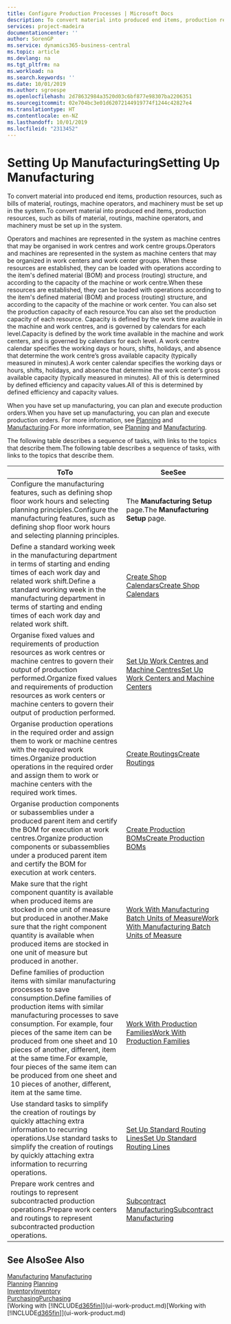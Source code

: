 ```yaml
---
title: Configure Production Processes | Microsoft Docs
description: To convert material into produced end items, production resources, such as bills of material, routings, machine operators, and machinery must be set up in the system.
services: project-madeira
documentationcenter: ''
author: SorenGP
ms.service: dynamics365-business-central
ms.topic: article
ms.devlang: na
ms.tgt_pltfrm: na
ms.workload: na
ms.search.keywords: ''
ms.date: 10/01/2019
ms.author: sgroespe
ms.openlocfilehash: 2d78632984a3520d03c6bf877e98307ba2206351
ms.sourcegitcommit: 02e704bc3e01d62072144919774f1244c42827e4
ms.translationtype: HT
ms.contentlocale: en-NZ
ms.lasthandoff: 10/01/2019
ms.locfileid: "2313452"
---
```

# <a name="setting-up-manufacturing"></a><span data-ttu-id="606a5-103">Setting Up Manufacturing</span><span class="sxs-lookup"><span data-stu-id="606a5-103">Setting Up Manufacturing</span></span>
<span data-ttu-id="606a5-104">To convert material into produced end items, production resources, such as bills of material, routings, machine operators, and machinery must be set up in the system.</span><span class="sxs-lookup"><span data-stu-id="606a5-104">To convert material into produced end items, production resources, such as bills of material, routings, machine operators, and machinery must be set up in the system.</span></span>

<span data-ttu-id="606a5-105">Operators and machines are represented in the system as machine centres that may be organised in work centres and work centre groups.</span><span class="sxs-lookup"><span data-stu-id="606a5-105">Operators and machines are represented in the system as machine centers that may be organized in work centers and work center groups.</span></span> <span data-ttu-id="606a5-106">When these resources are established, they can be loaded with operations according to the item's defined material (BOM) and process (routing) structure, and according to the capacity of the machine or work centre.</span><span class="sxs-lookup"><span data-stu-id="606a5-106">When these resources are established, they can be loaded with operations according to the item's defined material (BOM) and process (routing) structure, and according to the capacity of the machine or work center.</span></span> <span data-ttu-id="606a5-107">You can also set the production capacity of each resource.</span><span class="sxs-lookup"><span data-stu-id="606a5-107">You can also set the production capacity of each resource.</span></span> <span data-ttu-id="606a5-108">Capacity is defined by the work time available in the machine and work centres, and is governed by calendars for each level.</span><span class="sxs-lookup"><span data-stu-id="606a5-108">Capacity is defined by the work time available in the machine and work centers, and is governed by calendars for each level.</span></span> <span data-ttu-id="606a5-109">A work centre calendar specifies the working days or hours, shifts, holidays, and absence that determine the work centre’s gross available capacity (typically measured in minutes).</span><span class="sxs-lookup"><span data-stu-id="606a5-109">A work center calendar specifies the working days or hours, shifts, holidays, and absence that determine the work center’s gross available capacity (typically measured in minutes).</span></span> <span data-ttu-id="606a5-110">All of this is determined by defined efficiency and capacity values.</span><span class="sxs-lookup"><span data-stu-id="606a5-110">All of this is determined by defined efficiency and capacity values.</span></span>  

<span data-ttu-id="606a5-111">When you have set up manufacturing, you can plan and execute production orders.</span><span class="sxs-lookup"><span data-stu-id="606a5-111">When you have set up manufacturing, you can plan and execute production orders.</span></span> <span data-ttu-id="606a5-112">For more information, see [Planning](production-planning.md) and [Manufacturing](production-manage-manufacturing.md).</span><span class="sxs-lookup"><span data-stu-id="606a5-112">For more information, see [Planning](production-planning.md) and [Manufacturing](production-manage-manufacturing.md).</span></span>  

 <span data-ttu-id="606a5-113">The following table describes a sequence of tasks, with links to the topics that describe them.</span><span class="sxs-lookup"><span data-stu-id="606a5-113">The following table describes a sequence of tasks, with links to the topics that describe them.</span></span>   

|<span data-ttu-id="606a5-114">**To**</span><span class="sxs-lookup"><span data-stu-id="606a5-114">**To**</span></span>|<span data-ttu-id="606a5-115">**See**</span><span class="sxs-lookup"><span data-stu-id="606a5-115">**See**</span></span>|  
|------------|-------------|  
|<span data-ttu-id="606a5-116">Configure the manufacturing features, such as defining shop floor work hours and selecting planning principles.</span><span class="sxs-lookup"><span data-stu-id="606a5-116">Configure the manufacturing features, such as defining shop floor work hours and selecting planning principles.</span></span>|<span data-ttu-id="606a5-117">The **Manufacturing Setup** page.</span><span class="sxs-lookup"><span data-stu-id="606a5-117">The **Manufacturing Setup** page.</span></span>|  
|<span data-ttu-id="606a5-118">Define a standard working week in the manufacturing department in terms of starting and ending times of each work day and related work shift.</span><span class="sxs-lookup"><span data-stu-id="606a5-118">Define a standard working week in the manufacturing department in terms of starting and ending times of each work day and related work shift.</span></span>|[<span data-ttu-id="606a5-119">Create Shop Calendars</span><span class="sxs-lookup"><span data-stu-id="606a5-119">Create Shop Calendars</span></span>](production-how-to-create-work-center-calendars.md)|  
|<span data-ttu-id="606a5-120">Organise fixed values and requirements of production resources as work centres or machine centres to govern their output of production performed.</span><span class="sxs-lookup"><span data-stu-id="606a5-120">Organize fixed values and requirements of production resources as work centers or machine centers to govern their output of production performed.</span></span>|[<span data-ttu-id="606a5-121">Set Up Work Centres and Machine Centres</span><span class="sxs-lookup"><span data-stu-id="606a5-121">Set Up Work Centers and Machine Centers</span></span>](production-how-to-set-up-work-and-machine-centers.md)|
|<span data-ttu-id="606a5-122">Organise production operations in the required order and assign them to work or machine centres with the required work times.</span><span class="sxs-lookup"><span data-stu-id="606a5-122">Organize production operations in the required order and assign them to work or machine centers with the required work times.</span></span>|[<span data-ttu-id="606a5-123">Create Routings</span><span class="sxs-lookup"><span data-stu-id="606a5-123">Create Routings</span></span>](production-how-to-create-routings.md)|
|<span data-ttu-id="606a5-124">Organise production components or subassemblies under a produced parent item and certify the BOM for execution at work centres.</span><span class="sxs-lookup"><span data-stu-id="606a5-124">Organize production components or subassemblies under a produced parent item and certify the BOM for execution at work centers.</span></span>|[<span data-ttu-id="606a5-125">Create Production BOMs</span><span class="sxs-lookup"><span data-stu-id="606a5-125">Create Production BOMs</span></span>](production-how-to-create-production-boms.md)|
|<span data-ttu-id="606a5-126">Make sure that the right component quantity is available when produced items are stocked in one unit of measure but produced in another.</span><span class="sxs-lookup"><span data-stu-id="606a5-126">Make sure that the right component quantity is available when produced items are stocked in one unit of measure but produced in another.</span></span>|[<span data-ttu-id="606a5-127">Work With Manufacturing Batch Units of Measure</span><span class="sxs-lookup"><span data-stu-id="606a5-127">Work With Manufacturing Batch Units of Measure</span></span>](production-how-to-use-the-manufacturing-batch-unit-of-measure.md)|  
|<span data-ttu-id="606a5-128">Define families of production items with similar manufacturing processes to save consumption.</span><span class="sxs-lookup"><span data-stu-id="606a5-128">Define families of production items with similar manufacturing processes to save consumption.</span></span> <span data-ttu-id="606a5-129">For example, four pieces of the same item can be produced from one sheet and 10 pieces of another, different, item at the same time.</span><span class="sxs-lookup"><span data-stu-id="606a5-129">For example, four pieces of the same item can be produced from one sheet and 10 pieces of another, different, item at the same time.</span></span>|[<span data-ttu-id="606a5-130">Work With Production Families</span><span class="sxs-lookup"><span data-stu-id="606a5-130">Work With Production Families</span></span>](production-how-work-family.md)|
|<span data-ttu-id="606a5-131">Use standard tasks to simplify the creation of routings by quickly attaching extra information to recurring operations.</span><span class="sxs-lookup"><span data-stu-id="606a5-131">Use standard tasks to simplify the creation of routings by quickly attaching extra information to recurring operations.</span></span>|[<span data-ttu-id="606a5-132">Set Up Standard Routing Lines</span><span class="sxs-lookup"><span data-stu-id="606a5-132">Set Up Standard Routing Lines</span></span>](production-how-set-up-standard-routing-lines.md)|  
|<span data-ttu-id="606a5-133">Prepare work centres and routings to represent subcontracted production operations.</span><span class="sxs-lookup"><span data-stu-id="606a5-133">Prepare work centers and routings to represent subcontracted production operations.</span></span>|[<span data-ttu-id="606a5-134">Subcontract Manufacturing</span><span class="sxs-lookup"><span data-stu-id="606a5-134">Subcontract Manufacturing</span></span>](production-how-to-subcontract-manufacturing.md)|  

## <a name="see-also"></a><span data-ttu-id="606a5-135">See Also</span><span class="sxs-lookup"><span data-stu-id="606a5-135">See Also</span></span>
<span data-ttu-id="606a5-136">[Manufacturing](production-manage-manufacturing.md)  </span><span class="sxs-lookup"><span data-stu-id="606a5-136">[Manufacturing](production-manage-manufacturing.md)  </span></span>  
<span data-ttu-id="606a5-137">[Planning](production-planning.md) </span><span class="sxs-lookup"><span data-stu-id="606a5-137">[Planning](production-planning.md) </span></span>  
[<span data-ttu-id="606a5-138">Inventory</span><span class="sxs-lookup"><span data-stu-id="606a5-138">Inventory</span></span>](inventory-manage-inventory.md)  
[<span data-ttu-id="606a5-139">Purchasing</span><span class="sxs-lookup"><span data-stu-id="606a5-139">Purchasing</span></span>](purchasing-manage-purchasing.md)  
<span data-ttu-id="606a5-140">[Working with [!INCLUDE[d365fin](includes/d365fin_md.md)]](ui-work-product.md)</span><span class="sxs-lookup"><span data-stu-id="606a5-140">[Working with [!INCLUDE[d365fin](includes/d365fin_md.md)]](ui-work-product.md)</span></span>
